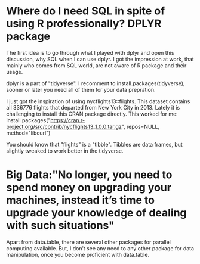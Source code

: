 # Where do I need SQL in spite of using R professionally? DPLYR package
The first idea is to go through what I played with dplyr and open this discussion, why SQL when I can use dplyr. 
I got the impression at work, that mainly who comes from SQL world, are not aware of R package and their usage. 

dplyr is a part of "tidyverse".  I recomment to install.packages(tidyverse), sooner or later you need all of them for your data prepration. 


I just got the inspiration of using nycflights13::flights. This dataset contains all 336776 flights that departed from New York City in 2013. Lately it is challenging to install this CRAN package directly. This worked for me:
install.packages("https://cran.r-project.org/src/contrib/nycflights13_1.0.0.tar.gz", repos=NULL, method="libcurl")

You should know that "flights" is a "tibble". Tibbles are data frames, but slightly tweaked to work better in the tidyverse. 

# Big Data:"No longer, you need to spend money on upgrading your machines, instead it’s time to upgrade your knowledge of dealing with such situations"
Apart from data.table, there are several other packages for parallel computing available. But, I don’t see any need to any other package for data manipulation, once you become proficient with data.table.
